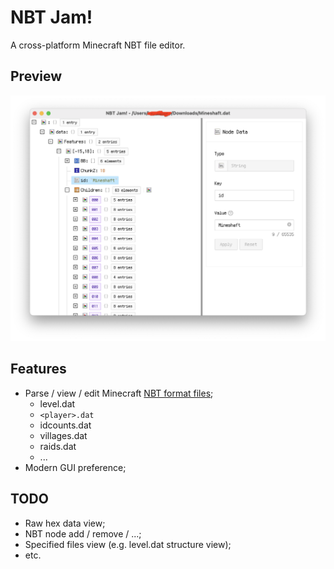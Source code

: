 # NBT Jam!

A cross-platform Minecraft NBT file editor.

## Preview

![](./preview/1.png)

## Features

+ Parse / view / edit Minecraft [NBT format files](https://minecraft.fandom.com/wiki/NBT_format);
  - level.dat
  - `<player>.dat`
  - idcounts.dat
  - villages.dat
  - raids.dat
  - ...
+ Modern GUI preference;

## TODO

+ Raw hex data view;
+ NBT node add / remove / ...;
+ Specified files view (e.g. level.dat structure view);
+ etc.
